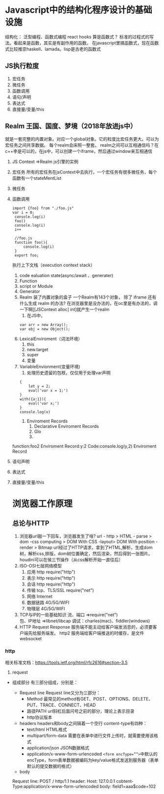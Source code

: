 # Javascript中的结构化程序设计的基础设施
结构化：
泛型编程、函数式编程
react hooks 算是函数式？
标准的过程式的写法。看起来是函数，其实是有副作用的函数。
在javascript里搞函数式，现在函数式比较推崇haskell、lamada。lisp是古老的函数式

## JS执行粒度
    
  1. 宏任务
  2. 微任务
  3. 函数调用
  4. 语句/声明
  5. 表达式
  6. 直接量/变量/this
   
## Realm 王国、国度、梦境（2018年放进js中）
就是一套完整的内置对象。对应一个global对象。它的粒度比宏任务更大。可以为宏任务之间共享数据。
每个realm会床照一整套。
realm之间可以互相通信吗？在c++李是可以的，在js中，可以创建一个iframe，然后通过window来互相通信

1. JS Context =>Realm
   js引擎的实例
2. 宏任务
   所有的宏任务在jsContext中去执行，一个宏任务有很多微任务，每个函数有一个stateMentList
3. 微任务
4. 函数调用
   ```
   import {foo} from "./foo.js"
   var i = 0;
    console.log(i)
    foo()
    console.log(i)
    i++

    //foo.js
    function foo(){
        console.log(i)
    }
    export foo;
   ```
   执行上下文栈（execution context stack）
   1. code ealuation state(async/await 、generater)
   2. Function
   3. script or Module
   4. Generator
   5. Realm
        装了内置对象的盒子
        一个Realm有143个对象，
        除了 iframe 还有什么生成 realm 的办法?
        在浏览器里是没办法的，在oc里是有办法的，调一下啊[[JSContext alloc] int]就产生一个realm
      1. 在JS中，
      ```
      var arr = new Array();
      var obj = new Object();
      ```
   6. LexicalEnviroment（词法环境）
      1. this 
      2. new.target
      3. super
      4. 变量
   7. VariableEnvionment(变量环境)
      1. 处理历史遗留的包袱，仅仅用于处理var声明
        ```
        {
            let y = 2;
            eval('var x = 1;')
        }
        with({a:1}){
            eval('var x;')
        }
        console.log(x)
        ```
       1. Enviroment Records
          1. Declarative Enviroment Records
          2. Glo
          3. 

    function:foo2
    Enviroment Record:y:2
    Code:console.log(y,2)
    Enviroment Record 
5. 语句声明
6. 表达式
7. 直接量/变量/this
   # 浏览器工作原理
   ## 总论与HTTP
   1. 浏览器url敲一下回车，浏览器发生了啥?
    url - http  > HTML - parse > dom -css computing > DOM With CSS -layout> DOM With position - render > Bitmap
   url经过了HTTP请求，拿到了HTML,解析，生成dom树，解析css,排版，dom树位置确定，然后渲染，然后得到一张图片。
   houdini可以在侯三节操作（从css解析开始一直往后）
   1. ISO-OSI七层网络模型
      1. 应用
        http
        require("http")
      2. 表示
        http
        require("http")
      3. 会话
        http
        require("http")
      4. 传输
        tcp、TLS/SSL
        require("net")
      5. 网络
        Internet
      6. 数据链路
        4G/5G/WIFI
      7. 物理层
        4G/5G/WIFI
    1. TCP与IP的一些基础知识
        流、端口 =>require("net")  
        包、IP地址 =>libnet/libcap
        调试：charles(mac)、fiddler(windows)
    2. HTTP
        Request
        Response
        服务端不能主动给客户端发消息的，必须要客户端先给服务端发。
        http2 服务端给客户端推送的时缓存，是文件
        websocket




### http 
相关标准文档：https://tools.ietf.org/html/rfc2616#section-3.5
1. request
  * 组成部分
  有三部分组成，分别是：
    * Request line
    Request line又分为三部分：
      * Method
      最常见的method有GET、POST、OPTIONS、DELETE、PUT、TRACE、CONNECT、HEAD
      * 路径PATH 
      url斜杠后面问号之前的部分，理论上表示目录
      * http协议版本
    * headers
    headers和body之间隔着一个空行
    content-type有四种：
      * text/html  HTML格式
      * multipart/form-data 需要在表单中进行文件上传时，就需要使用该格式
      * application/json JSON数据格式
      * application/x-www-form-urlencoded ```<form encType=””>```中默认的encType，form表单数据被编码为key/value格式发送到服务器（表单默认的提交数据的格式）
    * body

    Request line: POST / http/1.1
    header: Host: 127.0.0.1
            cobtent-Type:application/x-www-form-urlencoded
    body: field1=aaa$code=102

